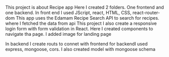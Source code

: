 This project is about Recipe app
Here I created 2 folders. One frontend and one backend.
In front end I used JScript, react, HTML, CSS, react-router-dom
This app uses the Edamam Recipe Search API to search for recipes. where I fetched the data from api
This project I also create a responsive login form with form validation in React.
Here I created components to navigate tha page.
I added image for landing page

In backend I create routs to connet with frontend
for backendI used express, mongoose, cors. I also created model with mongoose schema
